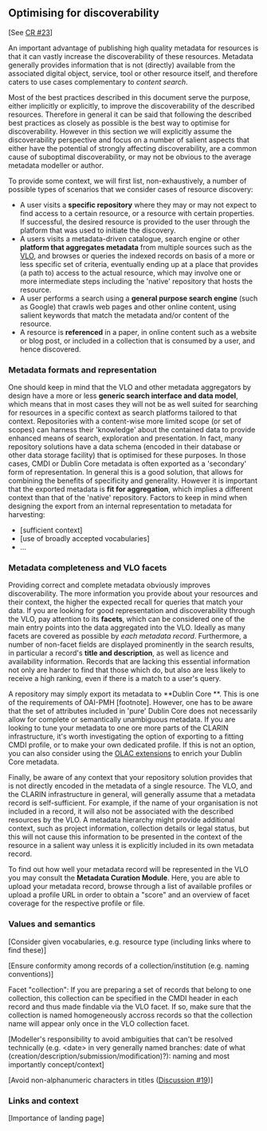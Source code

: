 ## Optimising for discoverability

\[See [CR \#23](https://www.gitbook.com/book/cmdi-taskforce/cmdi-best-practices/changes/23)\]

An important advantage of publishing high quality metadata for resources is that it can vastly increase the discoverability of these resources. Metadata generally provides information that is not \(directly\) available from the associated digital object, service, tool or other resource itself, and therefore caters to use cases complementary to _content search_.

Most of the best practices described in this document serve the purpose, either implicitly or explicitly, to improve the discoverability of the described resources. Therefore in general it can be said that following the described best practices as closely as possible is the best way to optimise for discoverability. However in this section we will explicitly assume the discoverability perspective and focus on a number of salient aspects that either have the potential of strongly affecting discoverability, are a common cause of suboptimal discoverability, or may not be obvious to the average metadata modeller or author.

To provide some context, we will first list, non-exhaustively, a number of possible types of scenarios that we consider cases of resource discovery:

* A user visits a **specific repository** where they may or may not expect to find access to a certain resource, or a resource with certain properties. If successful, the desired resource is provided to the user through the platform that was used to initiate the discovery.
* A users visits a metadata-driven catalogue, search engine or other **platform that aggregates metadata** from multiple sources such as the [VLO](https://www.clarin.eu/vlo), and browses or queries the indexed records on basis of a more or less specific set of criteria, eventually ending up at a place that provides \(a path to\) access to the actual resource, which may involve one or more intermediate steps including the 'native' repository that hosts the resource.
* A user performs a search using a **general purpose search engine** \(such as Google\) that crawls web pages and other online content, using salient keywords that match the metadata and/or content of the resource.
* A resource is **referenced** in a paper, in online content such as a website or blog post, or included in a collection that is consumed by a user, and hence discovered.

### Metadata formats and representation

One should keep in mind that the VLO and other metadata aggregators by design have a more or less **generic search interface and data model**, which means that in most cases they will not be as well suited for searching for resources in a specific context as search platforms tailored to that context. Repositories with a content-wise more limited scope \(or set of scopes\) can harness their 'knowledge' about the contained data to provide enhanced means of search, exploration and presentation. In fact, many repository solutions have a data schema \(encoded in their database or other data storage facility\) that is optimised for these purposes. In those cases, CMDI or Dublin Core metadata is often exported as a 'secondary' form of representation. In general this is a good solution, that allows for combining the benefits of specificity and generality. However it is important that the exported metadata is **fit for aggregation**, which implies a different context than that of the 'native' repository. Factors to keep in mind when designing the export from an internal representation to metadata for harvesting:

* \[sufficient context\]
* \[use of broadly accepted vocabularies\]
* ...

### Metadata completeness and VLO facets

Providing correct and complete metadata obviously improves discoverability. The more information you provide about your resources and their context, the higher the expected recall for queries that match your data. If you are looking for good representation and discoverability through the VLO, pay attention to its **facets**, which can be considered one of the main entry points into the data aggregated into the VLO. Ideally as many facets are covered as possible by _each metadata record_. Furthermore, a number of non-facet fields are displayed prominently in the search results, in particular a record's **title and description**, as well as licence and availability information. Records that are lacking this essential information not only are harder to find that those which do, but also are less likely to receive a high ranking, even if there is a match to a user's query.

A repository may simply export its metadata to **Dublin Core **. This is one of the requirements of OAI-PMH \[footnote\]. However, one has to be aware that the set of attributes included in 'pure' Dublin Core does not necessarily allow for complete or semantically unambiguous metadata. If you are looking to tune your metadata to one ore more parts of the CLARIN infrastructure, it's worth investigating the option of exporting to a fitting CMDI profile, or to make your own dedicated profile. If this is not an option, you can also consider using the [OLAC extensions](http://www.language-archives.org/OLAC/metadata.html) to enrich your Dublin Core metadata.

Finally, be aware of any context that your repository solution provides that is not directly encoded in the metadata of a single resource. The VLO, and the CLARIN infrastructure in general, will generally assume that a metadata record is self-sufficient. For example, if the name of your organisation is not included in a record, it will also not be associated with the described resources by the VLO. A metadata hierarchy might provide additional context, such as project information, collection details or legal status, but this will not cause this information to be presented in the context of the resource in a salient way unless it is explicitly included in its own metadata record.

To find out how well your metadata record will be represented in the VLO you may consult the **Metadata Curation Module**. Here, you are able to upload your metadata record, browse through a list of available profiles or upload a profile URL in order to obtain a "score" and an overview of facet coverage for the respective profile or file.

### Values and semantics

\[Consider given vocabularies, e.g. resource type \(including links where to find these\)\]

\[Ensure conformity among records of a collection/institution \(e.g. naming conventions\)\]

Facet "collection": If you are preparing a set of records that belong to one collection, this collection can be specified in the CMDI header in each record and thus made findable via the VLO facet. If so, make sure that the collection is named homogeneously accross records so that the collection name will appear only once in the VLO collection facet.

\[Modeller's responsibility to avoid ambiguities that can't be resolved technically \(e.g. &lt;date&gt; in very generally named branches: date of what \(creation/description/submission/modification\)?\): naming and most importantly concept/context\]

\[Avoid non-alphanumeric characters in titles \([Discussion \#19](https://www.gitbook.com/book/cmdi-taskforce/cmdi-best-practices/discussions/19)\)\]

### Links and context

\[Importance of landing page\]

